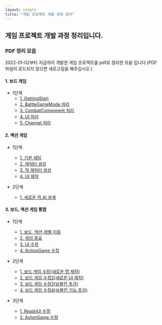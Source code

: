 ```yaml
---
layout: single
title: "게임 프로젝트 개발 과정 정리"
---
```


## 게임 프로젝트 개발 과정 정리입니다.


### PDF 정리 모음
2022-01-02부터 지금까지 개발한 게임 프로젝트를 pdf로 정리한 모음 입니다.(PDF파일이 로드되지 않으면 새로고침을 해주십시오.)

<!-- (https://docs.google.com/viewer?url=?raw=T)-->
#### 1. 보드 게임
* 1단계
  * [1. GettingStart](https://docs.google.com/viewer?url=https://github.com/jotaro124/jotaro124.github.io/blob/master/assets/pdfs/2022-04-27-Myfirstproject-posting/1.%20BoardGame/firststep/1.%20GettingStart/1.%20GettingStart.pdf?raw=T)
  * [2. BattleGameMode 처리](https://docs.google.com/viewer?url=https://github.com/jotaro124/jotaro124.github.io/blob/master/assets/pdfs/2022-04-27-Myfirstproject-posting/1.%20BoardGame/firststep/2.%20BattleGameMode%20%EC%B2%98%EB%A6%AC.pdf?raw=T)
  * [3. CombatComponent 처리](https://docs.google.com/viewer?url=https://github.com/jotaro124/jotaro124.github.io/blob/master/assets/pdfs/2022-04-27-Myfirstproject-posting/1.%20BoardGame/firststep/3.%20CombatComponent%20%EC%B2%98%EB%A6%AC.pdf?raw=T)
  * [4. UI 처리](https://docs.google.com/viewer?url=https://github.com/jotaro124/jotaro124.github.io/blob/master/assets/pdfs/2022-04-27-Myfirstproject-posting/1.%20BoardGame/firststep/4.%20UI%20%EC%B2%98%EB%A6%AC.pdf?raw=T)
  * [5. Channel 처리](https://docs.google.com/viewer?url=https://github.com/jotaro124/jotaro124.github.io/blob/master/assets/pdfs/2022-04-27-Myfirstproject-posting/1.%20BoardGame/firststep/5.%20Channel%20%EC%B2%98%EB%A6%AC.pdf?raw=T)

#### 2. 액션 게임
* 1단계
  * [1. 기본 세팅](https://docs.google.com/viewer?url=https://github.com/jotaro124/jotaro124.github.io/blob/master/assets/pdfs/2022-04-27-Myfirstproject-posting/2.%20ActionGame/firststep/1.%20%EA%B8%B0%EB%B3%B8%20%EC%84%B8%ED%8C%85.pdf?raw=T)
  * [2. 캐릭터 생성](https://docs.google.com/viewer?url=https://github.com/jotaro124/jotaro124.github.io/blob/master/assets/pdfs/2022-04-27-Myfirstproject-posting/2.%20ActionGame/firststep/2.%20%EC%BA%90%EB%A6%AD%ED%84%B0%20%EC%83%9D%EC%84%B1.pdf?raw=T)
  * [3. 적 캐릭터 생성](https://docs.google.com/viewer?url=https://github.com/jotaro124/jotaro124.github.io/blob/master/assets/pdfs/2022-04-27-Myfirstproject-posting/2.%20ActionGame/firststep/3.%20%EC%A0%81%20%EC%BA%90%EB%A6%AD%ED%84%B0%20%EC%83%9D%EC%84%B1.pdf?raw=T)
  * [4. UI 제작](https://docs.google.com/viewer?url=https://github.com/jotaro124/jotaro124.github.io/blob/master/assets/pdfs/2022-04-27-Myfirstproject-posting/2.%20ActionGame/firststep/4.1%20UI%20%EC%A0%9C%EC%9E%91.pdf?raw=T)

* 2단계
  * [1. 새로운 적 AI 설계](https://docs.google.com/viewer?url=https://github.com/jotaro124/jotaro124.github.io/blob/master/assets/pdfs/2022-04-27-Myfirstproject-posting/2.%20ActionGame/secondstep/1.%20%EC%83%88%EB%A1%9C%EC%9A%B4%20%EC%A0%81%20AI%20%EC%84%A4%EA%B3%84.pdf?raw=T)

#### 3. 보드, 액션 게임 통합
* 1단계
  * [1. 보드, 액션 레벨 이동](https://docs.google.com/viewer?url=https://github.com/jotaro124/jotaro124.github.io/blob/master/assets/pdfs/2022-04-27-Myfirstproject-posting/3.%20combine%20Board%2C%20Action%20Game/firststep/1.%20%EB%B3%B4%EB%93%9C%2C%20%EC%95%A1%EC%85%98%20%EB%A0%88%EB%B2%A8%20%EC%9D%B4%EB%8F%99.pdf?raw=T)
  * [2. 게임 종료](https://docs.google.com/viewer?url=https://github.com/jotaro124/jotaro124.github.io/blob/master/assets/pdfs/2022-04-27-Myfirstproject-posting/3.%20combine%20Board%2C%20Action%20Game/firststep/2.%20%EA%B2%8C%EC%9E%84%20%EC%A2%85%EB%A3%8C.pdf?raw=T)
  * [3. UI 수정](https://docs.google.com/viewer?url=https://github.com/jotaro124/jotaro124.github.io/blob/master/assets/pdfs/2022-04-27-Myfirstproject-posting/3.%20combine%20Board%2C%20Action%20Game/firststep/3.%20UI%20%EC%88%98%EC%A0%95.pdf?raw=T)
  * [4. ActionGame 수정](https://docs.google.com/viewer?url=https://github.com/jotaro124/jotaro124.github.io/blob/master/assets/pdfs/2022-04-27-Myfirstproject-posting/3.%20combine%20Board%2C%20Action%20Game/firststep/4.%20ActionGame%20%EC%88%98%EC%A0%95.pdf?raw=T)

* 2단계
  * [1. 보드 게임 수정(새로운 맵 제작)](https://docs.google.com/viewer?url=https://github.com/jotaro124/jotaro124.github.io/blob/master/assets/pdfs/2022-04-27-Myfirstproject-posting/3.%20combine%20Board%2C%20Action%20Game/secondstep/1.%20%EB%B3%B4%EB%93%9C%20%EA%B2%8C%EC%9E%84%20%EC%88%98%EC%A0%95.pdf?raw=T)
  * [2. 보드 게임 수정2(새로운 UI 제작)](https://docs.google.com/viewer?url=https://github.com/jotaro124/jotaro124.github.io/blob/master/assets/pdfs/2022-04-27-Myfirstproject-posting/3.%20combine%20Board%2C%20Action%20Game/secondstep/2.%20%EB%B3%B4%EB%93%9C%20%EA%B2%8C%EC%9E%84%20%EC%88%98%EC%A0%952.pdf?raw=T)
  * [3. 보드 게임 수정3(보물칸 추가)](https://docs.google.com/viewer?url=https://github.com/jotaro124/jotaro124.github.io/blob/master/assets/pdfs/2022-04-27-Myfirstproject-posting/3.%20combine%20Board%2C%20Action%20Game/secondstep/3.%20%EB%B3%B4%EB%93%9C%20%EA%B2%8C%EC%9E%84%20%EC%88%98%EC%A0%953(%EB%B3%B4%EB%AC%BC%EC%B9%B8%20%EC%B6%94%EA%B0%80).pdf?raw=T)
  * [4. 보드 게임 수정4(보물칸 기능 추가)](https://docs.google.com/viewer?url=https://github.com/jotaro124/jotaro124.github.io/blob/master/assets/pdfs/2022-04-27-Myfirstproject-posting/3.%20combine%20Board%2C%20Action%20Game/secondstep/4.%20%EB%B3%B4%EB%93%9C%20%EA%B2%8C%EC%9E%84%20%EC%88%98%EC%A0%954(%EB%B3%B4%EB%AC%BC%EC%B9%B8%20%EA%B8%B0%EB%8A%A5%20%EC%B6%94%EA%B0%80).pdf?raw=T)
  
* 3단계
  * [1. ReadyUI 수정](https://docs.google.com/viewer?url=https://github.com/jotaro124/jotaro124.github.io/blob/master/assets/pdfs/2022-04-27-Myfirstproject-posting/3.%20combine%20Board%2C%20Action%20Game/thirdstep/1.%20ReadyUI%20%EC%88%98%EC%A0%95.pdf?raw=T)
  * [2. ActonGame 수정](https://docs.google.com/viewer?url=https://github.com/jotaro124/jotaro124.github.io/blob/master/assets/pdfs/2022-04-27-Myfirstproject-posting/3.%20combine%20Board%2C%20Action%20Game/thirdstep/2.%20ActonGame%20%EC%88%98%EC%A0%95.pdf?raw=T)
  

